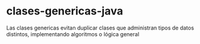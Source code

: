 # clases-genericas-java

Las clases genericas evitan duplicar clases que administran tipos de datos distintos, implementando algoritmos o lógica general
